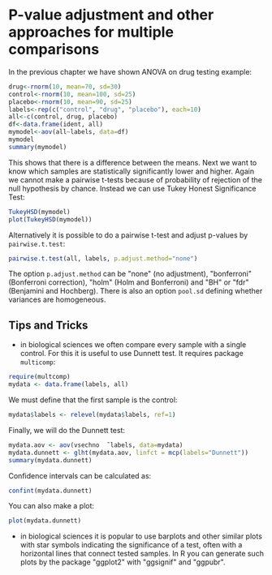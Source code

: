 # P-value adjustment and other approaches for multiple comparisons

In the previous chapter we have shown ANOVA on drug testing example:
```R
drug<-rnorm(10, mean=70, sd=30)
control<-rnorm(10, mean=100, sd=25)
placebo<-rnorm(10, mean=90, sd=25)
labels<-rep(c("control", "drug", "placebo"), each=10)
all<-c(control, drug, placebo)
df<-data.frame(ident, all)
mymodel<-aov(all~labels, data=df)
mymodel
summary(mymodel)
```
This shows that there is a difference between the means. Next we want to know which samples are statistically
significantly lower and higher. Again we cannot make a pairwise t-tests because of probability of rejection
of the null hypothesis by chance. Instead we can use Tukey Honest Significance Test:
```R
TukeyHSD(mymodel)
plot(TukeyHSD(mymodel))
```

Alternatively it is possible to do a pairwise t-test and adjust p-values by `pairwise.t.test`:
```R
pairwise.t.test(all, labels, p.adjust.method="none")
```
The option `p.adjust.method` can be "none" (no adjustment), "bonferroni" (Bonferroni correction),
"holm" (Holm and Bonferroni) and "BH" or "fdr" (Benjamini and Hochberg). There is also an option
`pool.sd` defining whether variances are homogeneous.

## Tips and Tricks

* in biological sciences we often compare every sample with a single control. For this it is useful
to use Dunnett test. It requires package `multicomp`:
```R
require(multcomp)
mydata <- data.frame(labels, all)
```
We must define that the first sample is the control:
```R
mydata$labels <- relevel(mydata$labels, ref=1)
```
Finally, we will do the Dunnett test:
```R
mydata.aov <- aov(vsechno  ̃ labels, data=mydata)
mydata.dunnett <- glht(mydata.aov, linfct = mcp(labels="Dunnett"))
summary(mydata.dunnett)
```
Confidence intervals can be calculated as:
```R
confint(mydata.dunnett)
```
You can also make a plot:
```R
plot(mydata.dunnett)
```

* in biological sciences it is popular to use barplots and other similar plots with star symbols
indicating the significance of a test, often with a horizontal lines that connect tested samples.
In R you can generate such plots by the package "ggplot2" with "ggsignif" and "ggpubr". 

